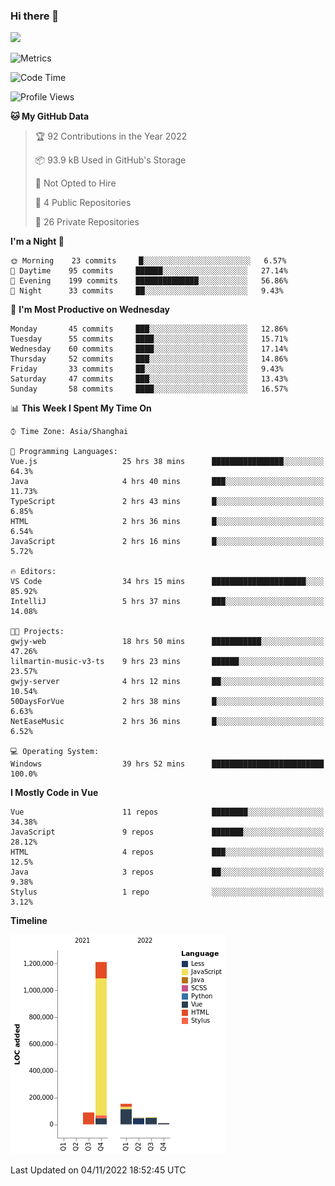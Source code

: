 ### Hi there 👋
![](https://github-readme-stats.vercel.app/api?username=Jamartin-create)

![Metrics](https://metrics.lecoq.io/Jamartin-create?template=classic&base.activity=0&base.community=0&base.repositories=0&isocalendar=1&calendar=1&languages=1&base=header%2C%20activity%2C%20community%2C%20repositories%2C%20metadata&base.indepth=false&base.hireable=false&isocalendar=false&isocalendar.duration=full-year&languages=false&languages.limit=8&languages.threshold=0%25&languages.other=false&languages.colors=github&languages.sections=most-used&languages.indepth=false&languages.analysis.timeout=15&languages.categories=markup%2C%20programming&languages.recent.categories=markup%2C%20programming&languages.recent.load=300&languages.recent.days=14&calendar=false&calendar.limit=1&config.timezone=Asia%2FShanghai)

<!--START_SECTION:waka-->
![Code Time](http://img.shields.io/badge/Code%20Time-370%20hrs%2025%20mins-blue)

![Profile Views](http://img.shields.io/badge/Profile%20Views-1-blue)

**🐱 My GitHub Data** 

> 🏆 92 Contributions in the Year 2022
 > 
> 📦 93.9 kB Used in GitHub's Storage 
 > 
> 🚫 Not Opted to Hire
 > 
> 📜 4 Public Repositories 
 > 
> 🔑 26 Private Repositories  
 > 
**I'm a Night 🦉** 

```text
🌞 Morning    23 commits     █░░░░░░░░░░░░░░░░░░░░░░░░   6.57% 
🌆 Daytime    95 commits     ██████░░░░░░░░░░░░░░░░░░░   27.14% 
🌃 Evening    199 commits    ██████████████░░░░░░░░░░░   56.86% 
🌙 Night      33 commits     ██░░░░░░░░░░░░░░░░░░░░░░░   9.43%

```
📅 **I'm Most Productive on Wednesday** 

```text
Monday       45 commits     ███░░░░░░░░░░░░░░░░░░░░░░   12.86% 
Tuesday      55 commits     ████░░░░░░░░░░░░░░░░░░░░░   15.71% 
Wednesday    60 commits     ████░░░░░░░░░░░░░░░░░░░░░   17.14% 
Thursday     52 commits     ███░░░░░░░░░░░░░░░░░░░░░░   14.86% 
Friday       33 commits     ██░░░░░░░░░░░░░░░░░░░░░░░   9.43% 
Saturday     47 commits     ███░░░░░░░░░░░░░░░░░░░░░░   13.43% 
Sunday       58 commits     ████░░░░░░░░░░░░░░░░░░░░░   16.57%

```


📊 **This Week I Spent My Time On** 

```text
⌚︎ Time Zone: Asia/Shanghai

💬 Programming Languages: 
Vue.js                   25 hrs 38 mins      ████████████████░░░░░░░░░   64.3% 
Java                     4 hrs 40 mins       ███░░░░░░░░░░░░░░░░░░░░░░   11.73% 
TypeScript               2 hrs 43 mins       █░░░░░░░░░░░░░░░░░░░░░░░░   6.85% 
HTML                     2 hrs 36 mins       █░░░░░░░░░░░░░░░░░░░░░░░░   6.54% 
JavaScript               2 hrs 16 mins       █░░░░░░░░░░░░░░░░░░░░░░░░   5.72%

🔥 Editors: 
VS Code                  34 hrs 15 mins      █████████████████████░░░░   85.92% 
IntelliJ                 5 hrs 37 mins       ███░░░░░░░░░░░░░░░░░░░░░░   14.08%

🐱‍💻 Projects: 
gwjy-web                 18 hrs 50 mins      ███████████░░░░░░░░░░░░░░   47.26% 
lilmartin-music-v3-ts    9 hrs 23 mins       ██████░░░░░░░░░░░░░░░░░░░   23.57% 
gwjy-server              4 hrs 12 mins       ██░░░░░░░░░░░░░░░░░░░░░░░   10.54% 
50DaysForVue             2 hrs 38 mins       █░░░░░░░░░░░░░░░░░░░░░░░░   6.63% 
NetEaseMusic             2 hrs 36 mins       █░░░░░░░░░░░░░░░░░░░░░░░░   6.52%

💻 Operating System: 
Windows                  39 hrs 52 mins      █████████████████████████   100.0%

```

**I Mostly Code in Vue** 

```text
Vue                      11 repos            ████████░░░░░░░░░░░░░░░░░   34.38% 
JavaScript               9 repos             ███████░░░░░░░░░░░░░░░░░░   28.12% 
HTML                     4 repos             ███░░░░░░░░░░░░░░░░░░░░░░   12.5% 
Java                     3 repos             ██░░░░░░░░░░░░░░░░░░░░░░░   9.38% 
Stylus                   1 repo              ░░░░░░░░░░░░░░░░░░░░░░░░░   3.12%

```


**Timeline**

![Chart not found](https://raw.githubusercontent.com/Jamartin-create/Jamartin-create/master/charts/bar_graph.png) 


 Last Updated on 04/11/2022 18:52:45 UTC
<!--END_SECTION:waka-->

